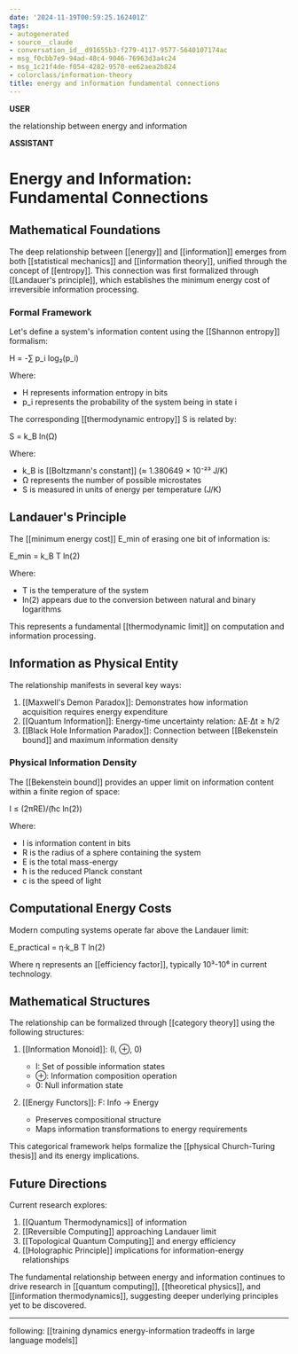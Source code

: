 ```yaml
---
date: '2024-11-19T00:59:25.162401Z'
tags:
- autogenerated
- source__claude
- conversation_id__d91655b3-f279-4117-9577-5640107174ac
- msg_f0cbb7e9-94ad-48c4-9046-76963d3a4c24
- msg_1c21f4de-f054-4282-9570-ee62aea2b824
- colorclass/information-theory
title: energy and information fundamental connections
---
```


**USER**

the relationship between energy and information


**ASSISTANT**

# Energy and Information: Fundamental Connections

## Mathematical Foundations

The deep relationship between [[energy]] and [[information]] emerges from both [[statistical mechanics]] and [[information theory]], unified through the concept of [[entropy]]. This connection was first formalized through [[Landauer's principle]], which establishes the minimum energy cost of irreversible information processing.

### Formal Framework

Let's define a system's information content using the [[Shannon entropy]] formalism:

H = -∑ p_i log₂(p_i)

Where:
- H represents information entropy in bits
- p_i represents the probability of the system being in state i

The corresponding [[thermodynamic entropy]] S is related by:

S = k_B ln(Ω)

Where:
- k_B is [[Boltzmann's constant]] (≈ 1.380649 × 10⁻²³ J/K)
- Ω represents the number of possible microstates
- S is measured in units of energy per temperature (J/K)

## Landauer's Principle

The [[minimum energy cost]] E_min of erasing one bit of information is:

E_min = k_B T ln(2)

Where:
- T is the temperature of the system
- ln(2) appears due to the conversion between natural and binary logarithms

This represents a fundamental [[thermodynamic limit]] on computation and information processing.

## Information as Physical Entity

The relationship manifests in several key ways:

1. [[Maxwell's Demon Paradox]]: Demonstrates how information acquisition requires energy expenditure
2. [[Quantum Information]]: Energy-time uncertainty relation: ΔE·Δt ≥ ħ/2
3. [[Black Hole Information Paradox]]: Connection between [[Bekenstein bound]] and maximum information density

### Physical Information Density

The [[Bekenstein bound]] provides an upper limit on information content within a finite region of space:

I ≤ (2πRE)/(ħc ln(2))

Where:
- I is information content in bits
- R is the radius of a sphere containing the system
- E is the total mass-energy
- ħ is the reduced Planck constant
- c is the speed of light

## Computational Energy Costs

Modern computing systems operate far above the Landauer limit:

E_practical = η·k_B T ln(2)

Where η represents an [[efficiency factor]], typically 10³-10⁶ in current technology.

## Mathematical Structures

The relationship can be formalized through [[category theory]] using the following structures:

1. [[Information Monoid]]: (I, ⊕, 0)
   - I: Set of possible information states
   - ⊕: Information composition operation
   - 0: Null information state

2. [[Energy Functors]]: F: Info → Energy
   - Preserves compositional structure
   - Maps information transformations to energy requirements

This categorical framework helps formalize the [[physical Church-Turing thesis]] and its energy implications.

## Future Directions

Current research explores:

1. [[Quantum Thermodynamics]] of information
2. [[Reversible Computing]] approaching Landauer limit
3. [[Topological Quantum Computing]] and energy efficiency
4. [[Holographic Principle]] implications for information-energy relationships

The fundamental relationship between energy and information continues to drive research in [[quantum computing]], [[theoretical physics]], and [[information thermodynamics]], suggesting deeper underlying principles yet to be discovered.


---


following: [[training dynamics energy-information tradeoffs in large language models]]
